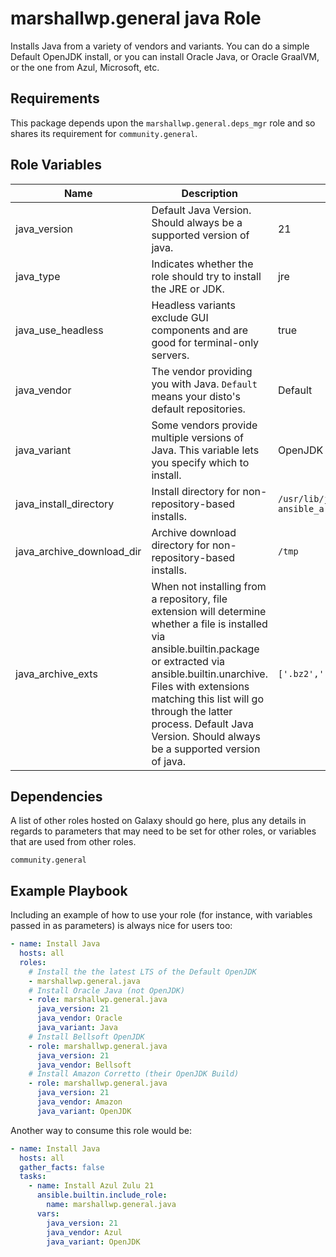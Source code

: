 marshallwp.general java Role
========================

Installs Java from a variety of vendors and variants.  You can do a simple Default OpenJDK install, or you can install Oracle Java, or Oracle GraalVM, or the one from Azul, Microsoft, etc.

Requirements
------------
<!-- Any pre-requisites that may not be covered by Ansible itself or the role should be mentioned here. For instance, if the role uses the EC2 module, it may be a good idea to mention in this section that the boto package is required. -->

This package depends upon the `marshallwp.general.deps_mgr` role and so shares its requirement for `community.general`.

Role Variables
--------------

| Name | Description | Default |
| ---- | ----------- | ------- |
| java_version | Default Java Version.  Should always be a supported version of java. | 21 |
| java_type | Indicates whether the role should try to install the JRE or JDK. | jre |
| java_use_headless | Headless variants exclude GUI components and are good for terminal-only servers. | true |
| java_vendor | The vendor providing you with Java.  `Default` means your disto's default repositories. | Default |
| java_variant | Some vendors provide multiple versions of Java. This variable lets you specify which to install. | OpenJDK |
| java_install_directory | Install directory for non-repository-based installs. | `/usr/lib/jvm/{{ java_type }}-{{ java_version }}-{{ java_vendor }}-{{ ansible_architecture }}` |
| java_archive_download_dir | Archive download directory for non-repository-based installs. | `/tmp` |
| java_archive_exts | When not installing from a repository, file extension will determine whether a file is installed via ansible.builtin.package or extracted via ansible.builtin.unarchive.  Files with extensions matching this list will go through the latter process. Default Java Version.  Should always be a supported version of java. | `['.bz2','.tbz','.gz','.tgz','.lz','.lzma','.tlz','.xz','.txz','.zst','.tzst']` |

Dependencies
------------

A list of other roles hosted on Galaxy should go here, plus any details in regards to parameters that may need to be set for other roles, or variables that are used from other roles.

`community.general`

Example Playbook
----------------

Including an example of how to use your role (for instance, with variables passed in as parameters) is always nice for users too:

```yaml
- name: Install Java
  hosts: all
  roles:
    # Install the the latest LTS of the Default OpenJDK
    - marshallwp.general.java
    # Install Oracle Java (not OpenJDK)
    - role: marshallwp.general.java
      java_version: 21
      java_vendor: Oracle
      java_variant: Java
    # Install Bellsoft OpenJDK
    - role: marshallwp.general.java
      java_version: 21
      java_vendor: Bellsoft
    # Install Amazon Corretto (their OpenJDK Build)
    - role: marshallwp.general.java
      java_version: 21
      java_vendor: Amazon
      java_variant: OpenJDK
```

Another way to consume this role would be:

```yaml
- name: Install Java
  hosts: all
  gather_facts: false
  tasks:
    - name: Install Azul Zulu 21
      ansible.builtin.include_role:
        name: marshallwp.general.java
      vars:
        java_version: 21
        java_vendor: Azul
        java_variant: OpenJDK
```
